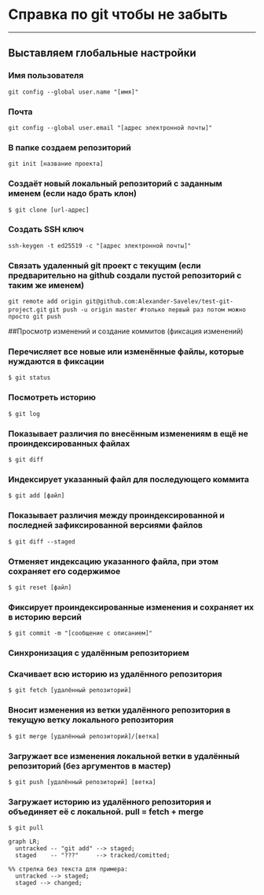 # Справка по git чтобы не забыть
---
## Выставляем глобальные настройки
### Имя пользователя
`git config --global user.name "[имя]"`


### Почта
`git config --global user.email "[адрес электронной почты]"`

### В папке создаем репозиторий
`git init [название проекта]`

### Создаёт новый локальный репозиторий с заданным именем (если надо брать клон)
`$ git clone [url-адрес]`

### Создать SSH ключ
`ssh-keygen -t ed25519 -c "[адрес электронной почты]"`

### Связать удаленный git проект с текущим (если предварительно на github создали пустой репозиторий с таким же именем)
`git remote add origin git@github.com:Alexander-Savelev/test-git-project.git`
`git push -u origin master #только первый раз потом можно просто git push `



##Просмотр изменений и создание коммитов (фиксация изменений)

### Перечисляет все новые или изменённые файлы, которые нуждаются в фиксации
`$ git status`

### Посмотреть историю
`$ git log`

### Показывает различия по внесённым изменениям в ещё не проиндексированных файлах
`$ git diff`

### Индексирует указанный файл для последующего коммита
`$ git add [файл]`

### Показывает различия между проиндексированной и последней зафиксированной версиями файлов
`$ git diff --staged`


### Отменяет индексацию указанного файла, при этом сохраняет его содержимое
`$ git reset [файл]`

### Фиксирует проиндексированные изменения и сохраняет их в историю версий
`$ git commit -m "[сообщение с описанием]"`

### Синхронизация с удалённым репозиторием
### Скачивает всю историю из удалённого репозитория
`$ git fetch [удалённый репозиторий]`

### Вносит изменения из ветки удалённого репозитория в текущую ветку локального репозитория
`$ git merge [удалённый репозиторий]/[ветка]`


### Загружает все изменения локальной ветки в удалённый репозиторий (без аргументов в мастер)
`$ git push [удалённый репозиторий] [ветка]`

### Загружает историю из удалённого репозитория и объединяет её с локальной. pull = fetch + merge
`$ git pull`

```mermaid
graph LR;
  untracked -- "git add" --> staged;
  staged    -- "???"     --> tracked/comitted;

%% стрелка без текста для примера: 
  untracked --> staged;
  staged --> changed;
  
``` 
